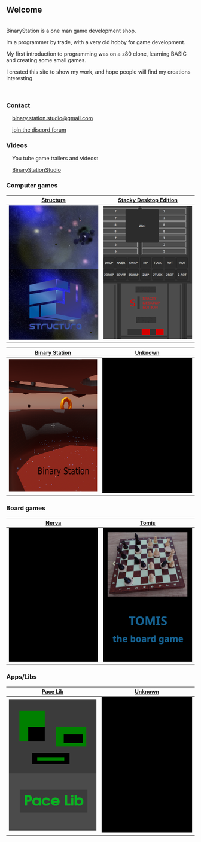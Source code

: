 ## Welcome

<br>
BinaryStation is a one man game development shop.

Im a programmer by trade,
with a very old hobby for game development.

My first introduction to programming was on a z80 clone,
learning BASIC and creating some small games.

I created this site to show my work, and hope people will find my creations interesting.

<br>

### Contact

&nbsp;&nbsp;&nbsp;&nbsp;<binary.station.studio@gmail.com>

&nbsp;&nbsp;&nbsp;&nbsp;[join the discord forum](https://discord.gg/xQmygsyg)

### Videos

&nbsp;&nbsp;&nbsp;&nbsp;You tube game trailers and videos:

&nbsp;&nbsp;&nbsp;&nbsp;[BinaryStationStudio](https://www.youtube.com/@binarystationstudio)
 
### Computer games

| [Structura](https://binary-station.github.io/Structura) | [Stacky Desktop Edition](https://binary-station.github.io/StackyDesktopEdition) |
| --- | --- |
| [![image](images/structura_library.jpg)](https://binary-station.github.io/Structura)  | [![image](images/stackydesktopedition_library.png)](https://binary-station.github.io/StackyDesktopEdition) |

| [Binary Station](https://binary-station.github.io/BinaryStation) | [Unknown](https://binary-station.github.io/Unknown)
| --- | --- |
| [![image](images/binarystation_library.png)](https://binary-station.github.io/BinaryStation) | [![image](images/unknown_library.png)](https://binary-station.github.io/Unknown)

### Board games

| [Nerva](https://binary-station.github.io/Nerva) | [Tomis](https://binary-station.github.io/Tomis)
| --- | --- |
| [![image](images/nerva_library.png)](https://binary-station.github.io/Nerva) | [![image](images/tomis_library.png)](https://binary-station.github.io/Tomis)

### Apps/Libs

| [Pace Lib](https://binary-station.github.io/PaceLib) | [Unknown](https://binary-station.github.io/Unknown)
| --- | --- |
| [![image](images/pacelib_library.png)](https://binary-station.github.io/PaceLib) | [![image](images/unknown_library.png)](https://binary-station.github.io/Unknown)

